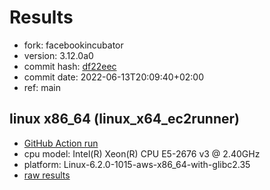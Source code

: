 # Results

- fork: facebookincubator
- version: 3.12.0a0
- commit hash: [df22eec](https://github.com/facebookincubator/cpython/commit/df22eec)
- commit date: 2022-06-13T20:09:40+02:00
- ref: main

## linux x86_64 (linux_x64_ec2runner)

- [GitHub Action run](https://github.com/MLH-Fellowship/cinder_bench_runner/actions/runs/6727503410)
- cpu model: Intel(R) Xeon(R) CPU E5-2676 v3 @ 2.40GHz
- platform: Linux-6.2.0-1015-aws-x86_64-with-glibc2.35
- [raw results](bm-20220613-linux_x64_ec2runner-x86_64-facebookincubator-main-3.12.0a0-df22eec.json)


